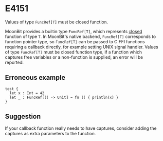 # E4151

Values of type `FuncRef[T]` must be closed function.

MoonBit provides a builtin type `FuncRef[T]`, which represents [closed](https://en.wikipedia.org/wiki/Lambda_calculus#Free_and_bound_variables) function of type `T`.
In MoonBit's native backend, `FuncRef[T]` corresponds to function pointer type,
so `FuncRef[T]` can be passed to C FFI functions requiring a callback directly, for example setting UNIX signal handler.
Values of type `FuncRef[T]` must be closed function type,
if a function which captures free variables or a non-function is supplied, an error will be reported.

## Erroneous example
```moonbit
test {
  let x : Int = 42
  let _ : FuncRef[() -> Unit] = fn () { println(x) }
}
```

## Suggestion
If your callback function really needs to have captures,
consider adding the captures as extra parameters to the function.
